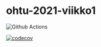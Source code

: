 # ohtu-2021-viikko1

![Github Actions](https://github.com/LauraACodes/ohtu-2021-viikko1/workflows/Java%20CI%20with%20Gradle/badge.svg)

[![codecov](https://codecov.io/gh/LauraACodes/ohtu-2021-viikko1/branch/main/graph/badge.svg?token=KNJTPG6TG0)](https://codecov.io/gh/LauraACodes/ohtu-2021-viikko1)

